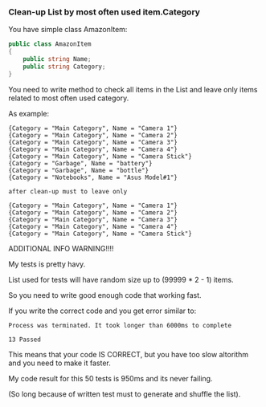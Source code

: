 ### Clean-up List<T> by most often used item.Category

You have simple class AmazonItem:
```csharp
public class AmazonItem
{
    public string Name;
    public string Category;
}
```
You need to write method to check all items in the List and leave only items related to most often used category.

As example:
```
{Category = "Main Category", Name = "Camera 1"}
{Category = "Main Category", Name = "Camera 2"}
{Category = "Main Category", Name = "Camera 3"}
{Category = "Main Category", Name = "Camera 4"}
{Category = "Main Category", Name = "Camera Stick"}
{Category = "Garbage", Name = "battery"}
{Category = "Garbage", Name = "bottle"}
{Category = "Notebooks", Name = "Asus Model#1"}

after clean-up must to leave only

{Category = "Main Category", Name = "Camera 1"}
{Category = "Main Category", Name = "Camera 2"}
{Category = "Main Category", Name = "Camera 3"}
{Category = "Main Category", Name = "Camera 4"}
{Category = "Main Category", Name = "Camera Stick"}
```
ADDITIONAL INFO WARNING!!!!

My tests is pretty havy. 

List used for tests will have random size up to (99999 * 2 - 1) items. 

So you need to write good enough code that working fast.

If you write the correct code and you get error similar to:
```
Process was terminated. It took longer than 6000ms to complete

13 Passed
```
This means that your code IS CORRECT, but you have too slow altorithm and you need to make it faster.

My code result for this 50 tests is 950ms and its never failing. 

(So long because of written test must to generate and shuffle the list).
